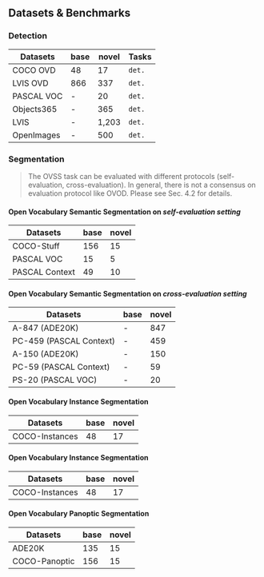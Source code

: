 ## Datasets & Benchmarks

### Detection

|Datasets|base|novel|Tasks|
|-|-|-|-|
|COCO OVD|48|17|`det.`|
|LVIS OVD|866|337|`det.`|
|PASCAL VOC|-|20|`det.`|
|Objects365|-|365|`det.`|
|LVIS|-|1,203|`det.`|
|OpenImages|-|500|`det.`|

### Segmentation

> The OVSS task can be evaluated with different protocols (self-evaluation, cross-evaluation). In general, there is not a consensus on evaluation protocol like OVOD. Please see Sec. 4.2 for details.

#### Open Vocabulary Semantic Segmentation on *self-evaluation setting*

|Datasets|base|novel|
|-|-|-|
|COCO-Stuff|156|15|
|PASCAL VOC|15|5|
|PASCAL Context|49|10|

#### Open Vocabulary Semantic Segmentation on *cross-evaluation setting*

|Datasets|base|novel|
|-|-|-|
|A-847 (ADE20K)|-|847|
|PC-459 (PASCAL Context)|-|459|
|A-150 (ADE20K)|-|150|
|PC-59 (PASCAL Context)|-|59|
|PS-20 (PASCAL VOC)|-|20|

#### Open Vocabulary Instance Segmentation

|Datasets|base|novel|
|-|-|-|
|COCO-Instances|48|17|

#### Open Vocabulary Instance Segmentation

|Datasets|base|novel|
|-|-|-|
|COCO-Instances|48|17|

#### Open Vocabulary Panoptic Segmentation

|Datasets|base|novel|
|-|-|-|
|ADE20K|135|15|
|COCO-Panoptic|156|15|
